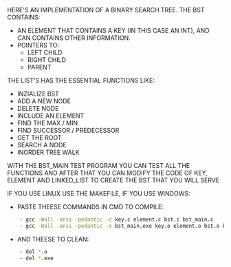 HERE'S AN IMPLEMENTATION OF A BINARY SEARCH TREE. 
THE BST CONTAINS: 
 - AN ELEMENT THAT CONTAINS A KEY (IN THIS CASE AN INT), AND CAN CONTAINS OTHER INFORMATION.
 - POINTERS TO:
    - LEFT CHILD
    - RIGHT CHILD 
    - PARENT

THE LIST'S HAS THE ESSENTIAL FUNCTIONS LIKE:
 - INZIALIZE BST
 - ADD A NEW NODE
 - DELETE NODE
 - INCLUDE AN ELEMENT
 - FIND THE MAX / MIN
 - FIND SUCCESSOR / PREDECESSOR
 - GET THE ROOT
 - SEARCH A NODE
 - INORDER TREE WALK

WITH THE BST_MAIN TEST PROGRAM YOU CAN TEST ALL THE FUNCTIONS AND AFTER THAT YOU CAN MODIFY THE CODE OF KEY, ELEMENT AND LINKED_LIST TO CREATE THE BST THAT YOU WILL SERVE

IF YOU USE LINUX USE THE MAKEFILE, IF YOU USE WINDOWS:
 - PASTE THEESE COMMANDS IN CMD TO COMPILE:
```sh
    - gcc -Wall -ansi -pedantic -c key.c element.c bst.c bst_main.c
    - gcc -Wall -ansi -pedantic -o bst_main.exe key.o element.o bst.o bst_main.o
```

- AND THEESE TO CLEAN:
```sh
    - del *.o 
    - del *.exe
```
